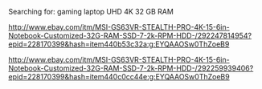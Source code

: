 Searching for: gaming laptop UHD 4K 32 GB RAM

http://www.ebay.com/itm/MSI-GS63VR-STEALTH-PRO-4K-15-6in-Notebook-Customized-32G-RAM-SSD-7-2k-RPM-HDD-/292247814954?epid=228170399&hash=item440b53c32a:g:EYQAAOSw0ThZoeB9


http://www.ebay.com/itm/MSI-GS63VR-STEALTH-PRO-4K-15-6in-Notebook-Customized-32G-RAM-SSD-7-2k-RPM-HDD-/292259939406?epid=228170399&hash=item440c0cc44e:g:EYQAAOSw0ThZoeB9
